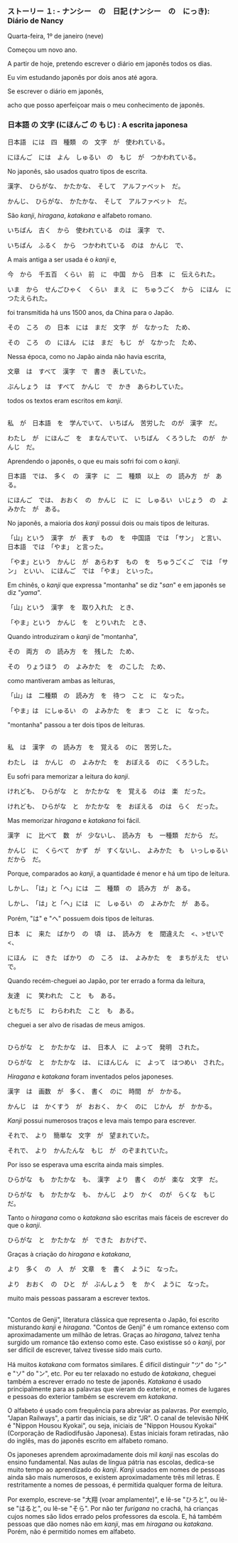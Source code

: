 ### ストーリー １: - ナンシー　の　日記 (ナンシー　の　にっき):  Diário de Nancy



Quarta-feira, 1º de janeiro (neve)

Começou um novo ano.

A partir de hoje, pretendo escrever o diário em japonês todos os dias.

Eu vim estudando japonês por dois anos até agora.

Se escrever o diário em japonês,

acho que posso aperfeiçoar mais o meu conhecimento de japonês.





### 日本語 の 文字 (にほんご の もじ) : A escrita japonesa

日本語　には　四　種類　の　文字　が　使われている。

にほんご　には　よん　しゅるい　の　もじ　が　つかわれている。

No japonês, são usados quatro tipos de escrita.
<br>

漢字、　ひらがな、　かたかな、　そして　アルファベット　だ。

かんじ、　ひらがな、　かたかな、　そして　アルファベット　だ。

São *kanji*, *hiragana*, *katakana* e alfabeto romano.
<br>

いちばん　古く　から　使われている　のは　漢字　で、

いちばん　ふるく　から　つかわれている　のは　かんじ　で、

A mais antiga a ser usada é o *kanji* e,
<br>

今　から　千五百　くらい　前　に　中国　から　日本　に　伝えられた。

いま　から　せんごひゃく　くらい　まえ　に　ちゅうごく　から　にほん　に　つたえられた。

foi transmitida há uns 1500 anos, da China para o Japão.
<br>

その　ころ　の　日本　には　まだ　文字　が　なかった　ため、

その　ころ　の　にほん　には　まだ　もじ　が　なかった　ため、

Nessa época, como no Japão ainda não havia escrita,
<br>

文章　は　すべて　漢字　で　書き　表していた。

ぶんしょう　は　すべて　かんじ　で　かき　あらわしていた。

todos os textos eram escritos em *kanji*.
<br><br>


私　が　日本語　を　学んでいて、　いちばん　苦労した　のが　漢字　だ。

わたし　が　にほんご　を　まなんでいて、　いちばん　くろうした　のが　かんじ　だ。

Aprendendo o japonês, o que eu mais sofri foi com o *kanji*.
<br>

日本語　では、　多く　の　漢字　に　二　種類　以上　の　読み方　が　ある。

にほんご　では、　おおく　の　かんじ　に　に　しゅるい　いじょう　の　よみかた　が　ある。

No japonês, a maioria dos *kanji* possui dois ou mais tipos de leituras.
<br>

「山」という　漢字　が　表す　もの　を　中国語　では　「サン」　と言い、　日本語　では　「やま」　と言った。

「やま」という　かんじ　が　あらわす　もの　を　ちゅうごくご　では　「サン」　といい、　にほんご　では　「やま」　といった。

Em chinês, o *kanji* que expressa "montanha" se diz "*san*" e em japonês se diz "*yama*".
<br>

「山」という　漢字　を　取り入れた　とき、

「やま」という　かんじ　を　とりいれた　とき、

Quando introduziram o *kanji* de "montanha",
<br>

その　両方　の　読み方　を　残した　ため、

その　りょうほう　の　よみかた　を　のこした　ため、

como mantiveram ambas as leituras,
<br>

「山」は　二種類　の　読み方　を　待つ　こと　に　なった。

「やま」は　にしゅるい　の　よみかた　を　まつ　こと　に　なった。

"montanha" passou a ter dois tipos de leituras.
<br><br>


私　は　漢字　の　読み方　を　覚える　のに　苦労した。

わたし　は　かんじ　の　よみかた　を　おぼえる　のに　くろうした。

Eu sofri para memorizar a leitura do *kanji*.
<br>

けれども、　ひらがな　と　かたかな　を　覚える　のは　楽　だった。

けれども、　ひらがな　と　かたかな　を　おぼえる　のは　らく　だった。

Mas memorizar *hiragana* e *katakana* foi fácil.
<br>

漢字　に　比べて　数　が　少ないし、　読み方　も　一種類　だから　だ。

かんじ　に　くらべて　かず　が　すくないし、　よみかた　も　いっしゅるい　だから　だ。

Porque, comparados ao *kanji*, a quantidade é menor e há um tipo de leitura.
<br>

しかし、　「は」と「へ」には　二　種類　の　読み方　が　ある。

しかし、　「は」と「へ」には　に　しゅるい　の　よみかた　が　ある。

Porém, "は" e "へ"  possuem dois tipos de leituras.
<br>

日本　に　来た　ばかり　の　頃　は、　読み方　を　間違えた　<、>せいで<、

にほん　に　きた　ばかり　の　ころ　は、　よみかた　を　まちがえた　せいで。

Quando recém-cheguei ao Japão, por ter errado a forma da leitura,
<br>

友達　に　笑われた　こと　も　ある。

ともだち　に　わらわれた　こと　も　ある。

cheguei a ser alvo de risadas de meus amigos.
<br><br>


ひらがな　と　かたかな　は、　日本人　に　よって　発明　された。

ひらがな　と　かたかな　は、　にほんじん　に　よって　はつめい　された。

*Hiragana* e *katakana* foram inventados pelos japoneses.
<br>

漢字　は　画数　が　多く、　書く　のに　時間　が　かかる。

かんじ　は　かくすう　が　おおく、　かく　のに　じかん　が　かかる。

*Kanji* possui numerosos traços e leva mais tempo para escrever.
<br>

それで、　より　簡単な　文字　が　望まれていた。

それで、　より　かんたんな　もじ　が　のぞまれていた。

Por isso se esperava uma escrita ainda mais simples.
<br>

ひらがな　も　かたかな　も、　漢字　より　書く　のが　楽な　文字　だ。

ひらがな　も　かたかな　も、　かんじ　より　かく　のが　らくな　もじ　だ。

Tanto o *hiragana* como o *katakana* são escritas mais fáceis de escrever do que o *kanji*.
<br>

ひらがな　と　かたかな　が　できた　おかげで、

Graças à criação do *hiragana* e *katakana*,
<br>

より　多く　の　人　が　文章　を　書く　ように　なった。

より　おおく　の　ひと　が　ぶんしょう　を　かく　ように　なった。

muito mais pessoas passaram a escrever textos.
<br><br>



"Contos de Genji", literatura clássica que representa o Japão,
foi escrito misturando *kanji* e *hiragana*.
"Contos de Genji" é um romance extenso com aproximadamente um milhão de letras.
Graças ao *hiragana*, talvez tenha surgido um romance tão extenso como este.
Caso existisse só o *kanji*, por ser difícil de escrever,
talvez tivesse sido mais curto.

Há muitos *katakana* com formatos similares.
É difícil distinguir "ツ" do "シ" e "ソ" do "ン", etc.
Por eu ter relaxado no estudo de *katakana*,
cheguei também a escrever errado no teste de japonês.
*Katakana* é usado principalmente para as palavras que vieram do exterior,
e nomes de lugares e pessoas do exterior também se escrevem em *katakana*.

O alfabeto é usado com frequência para abreviar as palavras.
Por exemplo, "Japan Railways", a partir das iniciais, se diz "JR".
O canal de televisão NHK é "Nippon Housou Kyokai",
ou seja, iniciais de "Nippon Housou Kyokai" (Corporação de Radiodifusão Japonesa).
Estas iniciais foram retiradas, não do inglês, mas do japonês escrito em alfabeto romano.

Os japoneses aprendem aproximadamente dois mil *kanji* nas escolas do 
ensino fundamental.
Nas aulas de língua pátria nas escolas, dedica-se muito tempo
ao aprendizado do *kanji*.
*Kanji* usados em nomes de pessoas ainda são mais numerosos, e existem
aproximadamente três mil letras.
E restritamente a nomes de pessoas,
é permitida qualquer forma de leitura.

Por exemplo, escreve-se "大翔 (voar amplamente)", e lê-se "ひろと",
ou lê-se "はると", ou lê-se "そら".
Por não ter *furigana* no crachá,
há crianças cujos nomes são lidos errado pelos professores da escola.
E, há também pessoas que dão nomes não em *kanji*, mas em *hiragana* ou *katakana*.
Porém, não é permitido nomes em alfabeto.
